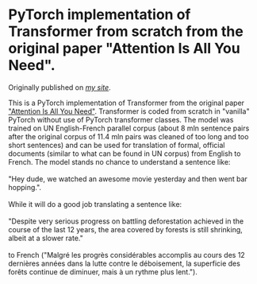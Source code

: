 # PyTorch implementation of Transformer from scratch from the original paper "Attention Is All You Need".

Originally published on [*my site*](https://alexgrishin.ai/pytorch_implementaion_of_attention_is_all_you_need).

<p>This is a PyTorch implementation of Transformer from the original paper <a href="https://arxiv.org/pdf/1706.03762.pdf" target="_blank">
"Attention Is All You Need"</a>.
Transformer is coded from scratch in "vanilla" PyTorch without use of PyTorch transformer classes.
The model was trained on UN English-French parallel corpus (about 8 mln sentence pairs after the original corpus of 11.4 mln pairs
was cleaned of too long and too short sentences) and can be used for translation of formal,
official documents (similar to what can be found in UN corpus) from English to French. The model stands no chance to understand
 a sentence like:<br><br>"Hey dude, we watched an awesome movie yesterday and then went bar hopping.".<br><br>
While it will do a good job translating a sentence like:<br><br>
"Despite very serious progress on battling deforestation achieved in the course of the last 12 years,
the area covered by forests is still shrinking, albeit at a slower rate."
<br><br> to French ("Malgré les progrès considérables accomplis au cours des 12 dernières années dans la lutte contre le déboisement,
la superficie des forêts continue de diminuer, mais à un rythme plus lent.").</p>

